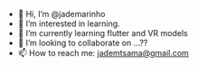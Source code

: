 - 👋 Hi, I’m @jademarinho
- 👀 I’m interested in learning.
- 🌱 I’m currently learning flutter and VR models
- 💞️ I’m looking to collaborate on ...??
- 📫 How to reach me: jademtsama@gmail.com

<!---
jademarinho/jademarinho is a ✨ special ✨ repository because its `README.md` (this file) appears on your GitHub profile.
You can click the Preview link to take a look at your changes.
--->
